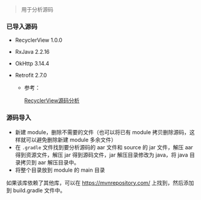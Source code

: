 > 用于分析源码

### 已导入源码

* RecyclerView 1.0.0
* RxJava 2.2.16
* OkHttp 3.14.4
* Retrofit 2.7.0

  * 参考：

    [RecyclerView源码分析](https://www.jianshu.com/p/9ddfdffee5d3)

### 源码导入

* 新建 module，删除不需要的文件（也可以将已有 module 拷贝删除源码，这样就可以避免删除新建 module 多余文件）
* 在 `.gradle`  文件找到要分析源码的 aar 文件和 source 的 jar 文件，解压 aar 得到资源文件，解压 jar 得到源码文件，jar 解压目录修改为 java，将 java 目录拷贝到 aar 解压目录中。
* 将整个目录放到 module 的 main 目录



如果该库依赖了其他库，可以在 https://mvnrepository.com/ 上找到，然后添加到 build.gradle 文件中。